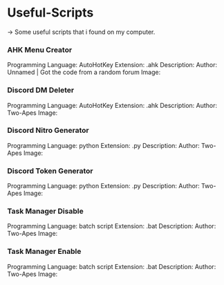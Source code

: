 # Useful-Scripts
-> Some useful scripts that i found on my computer.
### AHK Menu Creator
Programming Language: AutoHotKey
Extension: .ahk
Description: 
Author: Unnamed | Got the code from a random forum
Image:

### Discord DM Deleter
Programming Language: AutoHotKey
Extension: .ahk
Description: 
Author: Two-Apes
Image:

### Discord Nitro Generator
Programming Language: python
Extension: .py
Description: 
Author: Two-Apes
Image:

### Discord Token Generator
Programming Language: python
Extension: .py
Description: 
Author: Two-Apes
Image:

### Task Manager Disable
Programming Language: batch script
Extension: .bat
Description: 
Author: Two-Apes
Image:

### Task Manager Enable
Programming Language: batch script
Extension: .bat
Description: 
Author: Two-Apes
Image:
